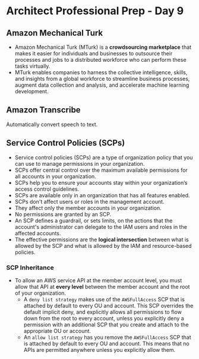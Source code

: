 # Architect Professional Prep - Day 9

## Amazon Mechanical Turk
- Amazon Mechanical Turk (MTurk) is a **crowdsourcing marketplace** that makes it easier for individuals and businesses to outsource their processes and jobs to a distributed workforce who can perform these tasks virtually. 
- MTurk enables companies to harness the collective intelligence, skills, and insights from a global workforce to streamline business processes, augment data collection and analysis, and accelerate machine learning development.

## Amazon Transcribe
Automatically convert speech to text.

## Service Control Policies (SCPs)
- Service control policies (SCPs) are a type of organization policy that you can use to manage permissions in your organization. 
- SCPs offer central control over the maximum available permissions for all accounts in your organization. 
- SCPs help you to ensure your accounts stay within your organization’s access control guidelines. 
- SCPs are available only in an organization that has all features enabled.
- SCPs don't affect users or roles in the management account. 
- They affect only the member accounts in your organization.
- No permissions are granted by an SCP. 
- An SCP defines a guardrail, or sets limits, on the actions that the account's administrator can delegate to the IAM users and roles in the affected accounts. 
- The effective permissions are the **logical intersection** between what is allowed by the SCP and what is allowed by the IAM and resource-based policies.

### SCP Inheritance
- To allow an AWS service API at the member account level, you must allow that API at **every level** between the member account and the root of your organization. 
    - A `deny list strategy` makes use of the `AWSFullAccess` SCP that is attached by default to every OU and account. This SCP overrides the default implicit deny, and explicitly allows all permissions to flow down from the root to every account, unless you explicitly deny a permission with an additional SCP that you create and attach to the appropriate OU or account.
    - An `allow list strategy` has you remove the `AWSFullAccess` SCP that is attached by default to every OU and account. This means that no APIs are permitted anywhere unless you explicitly allow them. 




